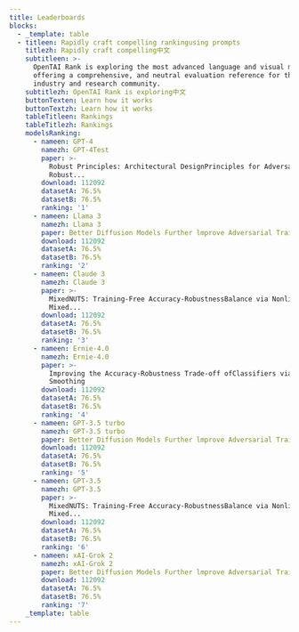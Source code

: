 ```yaml
---
title: Leaderboards
blocks:
  - _template: table
  - titleen: Rapidly craft compelling rankingusing prompts
    titlezh: Rapidly craft compelling中文
    subtitleen: >-
      OpenTAI Rank is exploring the most advanced language and visual models,
      offering a comprehensive, and neutral evaluation reference for the
      industry and research community.
    subtitlezh: OpenTAI Rank is exploring中文
    buttonTexten: Learn how it works
    buttonTextzh: Learn how it works
    tableTitleen: Rankings
    tableTitlezh: Rankings
    modelsRanking:
      - nameen: GPT-4
        namezh: GPT-4Test
        paper: >-
          Robust Principles: Architectural DesignPrinciples for Adversarially
          Robust...
        download: 112092
        datasetA: 76.5%
        datasetB: 76.5%
        ranking: '1'
      - nameen: Llama 3
        namezh: Llama 3
        paper: Better Diffusion Models Further lmprove Adversarial Training
        download: 112092
        datasetA: 76.5%
        datasetB: 76.5%
        ranking: '2'
      - nameen: Claude 3
        namezh: Claude 3
        paper: >-
          MixedNUTS: Training-Free Accuracy-RobustnessBalance via Nonlinearly
          Mixed...
        download: 112092
        datasetA: 76.5%
        datasetB: 76.5%
        ranking: '3'
      - nameen: Ernie-4.0
        namezh: Ernie-4.0
        paper: >-
          Improving the Accuracy-Robustness Trade-off ofClassifiers via Adaptive
          Smoothing
        download: 112092
        datasetA: 76.5%
        datasetB: 76.5%
        ranking: '4'
      - nameen: GPT-3.5 turbo
        namezh: GPT-3.5 turbo
        paper: Better Diffusion Models Further lmprove Adversarial Training
        download: 112092
        datasetA: 76.5%
        datasetB: 76.5%
        ranking: '5'
      - nameen: GPT-3.5
        namezh: GPT-3.5
        paper: >-
          MixedNUTS: Training-Free Accuracy-RobustnessBalance via Nonlinearly
          Mixed...
        download: 112092
        datasetA: 76.5%
        datasetB: 76.5%
        ranking: '6'
      - nameen: xAI-Grok 2
        namezh: xAI-Grok 2
        paper: Better Diffusion Models Further lmprove Adversarial Training
        download: 112092
        datasetA: 76.5%
        datasetB: 76.5%
        ranking: '7'
    _template: table
---
```


